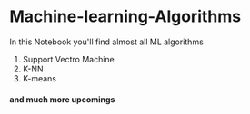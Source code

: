 # Machine-learning-Algorithms

In this Notebook you'll find almost all ML algorithms 
1. Support Vectro Machine
2. K-NN
3. K-means
#### and much more upcomings
